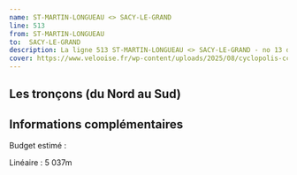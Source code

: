 ```yaml
---
name: ST-MARTIN-LONGUEAU <> SACY-LE-GRAND
line: 513
from: ST-MARTIN-LONGUEAU 
to:  SACY-LE-GRAND 
description: La ligne 513 ST-MARTIN-LONGUEAU <> SACY-LE-GRAND - no 13 du schéma cyclable de la CCPOH  relie ST-MARTIN-LONGUEAU  à SACY-LE-GRAND 
cover: https://www.velooise.fr/wp-content/uploads/2025/08/cyclopolis-ccpoh-13.jpg
---
```

## Les tronçons (du Nord au Sud)

## Informations complémentaires

Budget estimé : 

Linéaire : 5 037m

